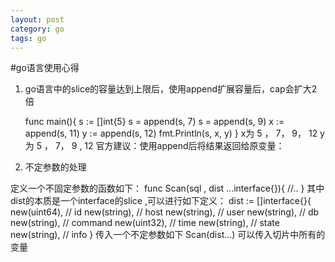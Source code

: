 ```yaml
---
layout: post
category: go
tags: go
---
```


#go语言使用心得

1.  go语言中的slice的容量达到上限后，使用append扩展容量后，cap会扩大2倍

    func main(){
	    s := []int{5}
	    s = append(s, 7)
	    s = append(s, 9)
	    x := append(s, 11)
	    y := append(s, 12)
	   fmt.Println(s, x, y)
    }
    x为 5 ， 7， 9， 12 
    y为 5 ， 7， 9 ,   12
    官方建议：使用append后将结果返回给原变量：
2. 不定参数的处理 

定义一个不固定参数的函数如下：
    func Scan(sql , dist ...interface{}){
    	//..
    }
    其中dist的本质是一个interface的slice ,可以进行如下定义：
    dist := []interface{}{ 
        new(uint64), // id
        new(string), // host
        new(string), // user
        new(string), // db
        new(string), // command
        new(uint32), // time
        new(string), // state
        new(string), // info
    }
传入一个不定参数如下
    Scan(dist...) 可以传入切片中所有的变量
    













